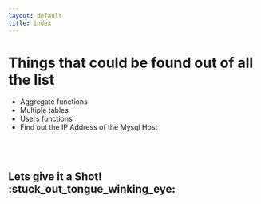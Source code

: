 ```yaml
---
layout: default
title: index
---
```


# Things that could be found out of all the list

* Aggregate functions
* Multiple tables
* Users functions
* Find out the IP Address of the Mysql Host
<br />
<br />
<h2>Lets give it a Shot! :stuck_out_tongue_winking_eye: </h2>
